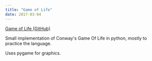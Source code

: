```yaml
---
title: "Game of Life"
date: 2017-03-04
---
```


[Game of Life (GitHub)](https://github.com/nmmarzano/python-gameoflife)

Small implementation of Conway's Game Of Life in python, mostly to practice the language.

Uses pygame for graphics.
